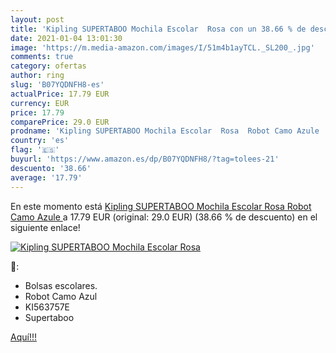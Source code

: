 ```yaml
---
layout: post
title: 'Kipling SUPERTABOO Mochila Escolar  Rosa con un 38.66 % de descuento'
date: 2021-01-04 13:01:30
image: 'https://m.media-amazon.com/images/I/51m4b1ayTCL._SL200_.jpg'
comments: true
category: ofertas
author: ring
slug: 'B07YQDNFH8-es'
actualPrice: 17.79 EUR
currency: EUR
price: 17.79
comparePrice: 29.0 EUR
prodname: 'Kipling SUPERTABOO Mochila Escolar  Rosa  Robot Camo Azule '
country: 'es'
flag: '🇪🇸'
buyurl: 'https://www.amazon.es/dp/B07YQDNFH8/?tag=tolees-21'
descuento: '38.66'
average: '17.79'
---
```


En este momento está [Kipling SUPERTABOO Mochila Escolar  Rosa  Robot Camo Azule ](https://www.amazon.es/dp/B07YQDNFH8/?tag=tolees-21) a 17.79 EUR (original: 29.0 EUR) (38.66 %  de descuento) en el siguiente enlace!

[![Kipling SUPERTABOO Mochila Escolar  Rosa](https://m.media-amazon.com/images/I/51m4b1ayTCL._SL200_.jpg)](https://www.amazon.es/dp/B07YQDNFH8/?tag=tolees-21)

🔎:

- Bolsas escolares.
- Robot Camo Azul
- KI563757E
- Supertaboo

[Aquí!!!](https://www.amazon.es/dp/B07YQDNFH8/?tag=tolees-21)
